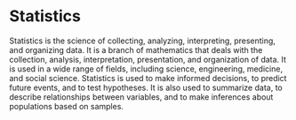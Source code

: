 # Statistics

Statistics is the science of collecting, analyzing, interpreting, presenting, and organizing data. It is a branch of mathematics that deals with the collection, analysis, interpretation, presentation, and organization of data. It is used in a wide range of fields, including science, engineering, medicine, and social science. Statistics is used to make informed decisions, to predict future events, and to test hypotheses. It is also used to summarize data, to describe relationships between variables, and to make inferences about populations based on samples.